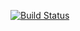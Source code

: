 [![Build Status](https://travis-ci.org/BorisovSergei113/tree-0.0.2.svg?branch=master)](https://travis-ci.org/BorisovSergei113/tree-0.0.2)
